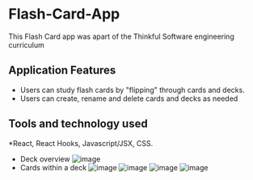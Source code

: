 # Flash-Card-App
This Flash Card app was apart of the Thinkful Software engineering curriculum 
## Application Features
* Users can study flash cards by "flipping" through cards and decks.
* Users can create, rename and delete cards and decks as needed
## Tools and technology used
*React, React Hooks, Javascript/JSX, CSS.
* Deck overview
![image](https://user-images.githubusercontent.com/45116482/220151865-9ceffedd-e24b-48c6-a85b-0bd081905f08.png)
* Cards within a deck
![image](https://user-images.githubusercontent.com/45116482/220152005-d7eaada3-9a6f-46d7-b4a2-5767f65dd3f2.png)
![image](https://user-images.githubusercontent.com/45116482/220152149-2b64ad10-f527-4ad1-9b2e-7d6dda136346.png)
![image](https://user-images.githubusercontent.com/45116482/220152235-bb3995ff-5c55-4f08-a9c6-366f7f6a8284.png)
![image](https://user-images.githubusercontent.com/45116482/220152314-5628fd2f-c005-47bf-b472-87a1a653796f.png)

